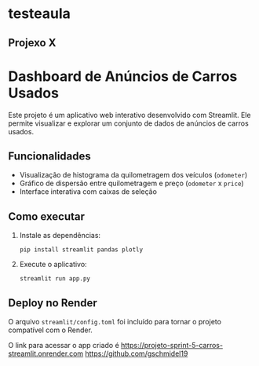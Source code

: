 # testeaula
## Projexo X

# Dashboard de Anúncios de Carros Usados

Este projeto é um aplicativo web interativo desenvolvido com Streamlit. Ele permite visualizar e explorar um conjunto de dados de anúncios de carros usados.

## Funcionalidades

- Visualização de histograma da quilometragem dos veículos (`odometer`)
- Gráfico de dispersão entre quilometragem e preço (`odometer` x `price`)
- Interface interativa com caixas de seleção

## Como executar

1. Instale as dependências:
    ```
    pip install streamlit pandas plotly
    ```

2. Execute o aplicativo:
    ```
    streamlit run app.py
    ```

## Deploy no Render

O arquivo `streamlit/config.toml` foi incluído para tornar o projeto compatível com o Render.

O link para acessar o app criado é https://projeto-sprint-5-carros-streamlit.onrender.com
https://github.com/gschmidel19
